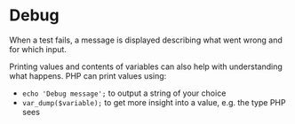 # Debug

When a test fails, a message is displayed describing what went wrong and for which input.

Printing values and contents of variables can also help with understanding what happens.
PHP can print values using:

- `echo 'Debug message';` to output a string of your choice
- `var_dump($variable);` to get more insight into a value, e.g. the type PHP sees
